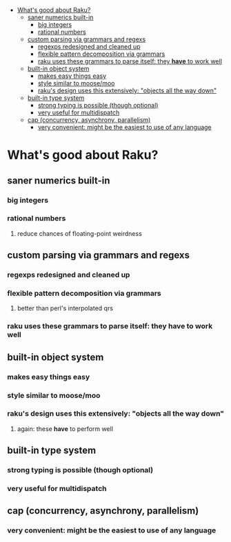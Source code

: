 - [What's good about Raku?](#org0522b4e)
  - [saner numerics built-in](#org13d1b6a)
    - [big integers](#org8b524f6)
    - [rational numbers](#orgde9b55c)
  - [custom parsing via grammars and regexs](#org0a60b46)
    - [regexps redesigned and cleaned up](#org358864d)
    - [flexible pattern decomposition via grammars](#org9f177d6)
    - [raku uses these grammars to parse itself: they **have** to work well](#org495de38)
  - [built-in object system](#org1ec810c)
    - [makes easy things easy](#orgad2c9e3)
    - [style similar to moose/moo](#orgf56b7a6)
    - [raku's design uses this extensively: "objects all the way down"](#org4f74489)
  - [built-in type system](#org419ac9d)
    - [strong typing is possible (though optional)](#org32ba5d6)
    - [very useful for multidispatch](#org52f613a)
  - [cap (concurrency, asynchrony, parallelism)](#orgcddb54a)
    - [very convenient: might be the easiest to use of any language](#orgbac15d5)


<a id="org0522b4e"></a>

# What's good about Raku?


<a id="org13d1b6a"></a>

## saner numerics built-in


<a id="org8b524f6"></a>

### big integers


<a id="orgde9b55c"></a>

### rational numbers

1.  reduce chances of floating-point weirdness


<a id="org0a60b46"></a>

## custom parsing via grammars and regexs


<a id="org358864d"></a>

### regexps redesigned and cleaned up


<a id="org9f177d6"></a>

### flexible pattern decomposition via grammars

1.  better than perl's interpolated qrs


<a id="org495de38"></a>

### raku uses these grammars to parse itself: they **have** to work well


<a id="org1ec810c"></a>

## built-in object system


<a id="orgad2c9e3"></a>

### makes easy things easy


<a id="orgf56b7a6"></a>

### style similar to moose/moo


<a id="org4f74489"></a>

### raku's design uses this extensively: "objects all the way down"

1.  again: these **have** to perform well


<a id="org419ac9d"></a>

## built-in type system


<a id="org32ba5d6"></a>

### strong typing is possible (though optional)


<a id="org52f613a"></a>

### very useful for multidispatch


<a id="orgcddb54a"></a>

## cap (concurrency, asynchrony, parallelism)


<a id="orgbac15d5"></a>

### very convenient: might be the easiest to use of any language

